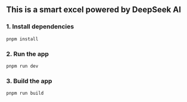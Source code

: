 ## This is a smart excel powered by DeepSeek AI

### 1. Install dependencies
```
pnpm install
```
### 2. Run the app
```
pnpm run dev
```

### 3. Build the app
```
pnpm run build
```